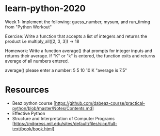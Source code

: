# learn-python-2020

Week 1: Implement the following: guess_number, mysum, and run_timing from "Python Workout"

Exercise: Write a function that accepts a list of integers and returns the product
i.e multiply_all([2, 3, 3]) -> 18

Homework: Write a function average() that prompts for integer inputs and returns their average. If "K" or "k" is entered, the function exits and returns average of all numbers entered.

average()
please enter a number:
5
5
10
10
K
"average is 7.5"

# Resources

- Beaz python course [https://github.com/dabeaz-course/practical-python/blob/master/Notes/Contents.md]
- Effective Python
- Structure and Interpretation of Computer Programs [https://mitpress.mit.edu/sites/default/files/sicp/full-text/book/book.html]
